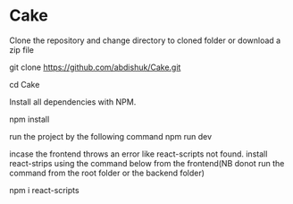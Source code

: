 # Cake

Clone the repository and change directory to cloned folder or download a zip file

git clone https://github.com/abdishuk/Cake.git

cd Cake



Install all dependencies with NPM.

npm install


run the project by the following command
npm run dev


incase the frontend throws an error like react-scripts not found.
install react-strips using the command below from the frontend(NB donot run the command from the root folder or the backend folder)

npm i react-scripts
